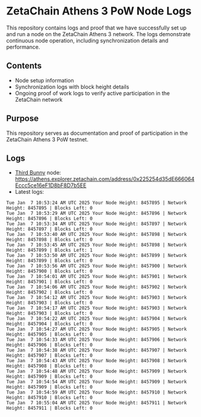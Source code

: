 # ZetaChain Athens 3 PoW Node Logs
This repository contains logs and proof that we have successfully set up and run a node on the ZetaChain Athens 3 network. The logs demonstrate continuous node operation, including synchronization details and performance.

## Contents
- Node setup information
- Synchronization logs with block height details
- Ongoing proof of work logs to verify active participation in the ZetaChain network

## Purpose
This repository serves as documentation and proof of participation in the ZetaChain Athens 3 PoW testnet.

## Logs

- [Third Bunny](https://thirdbunny.xyz/) node: https://athens.explorer.zetachain.com/address/0x225254d35dE666064Eccc5ce16eF1D8bF8D7b5EE
- Latest logs:
```
Tue Jan  7 10:53:24 AM UTC 2025 Your Node Height: 8457895 | Network Height: 8457895 | Blocks Left: 0
Tue Jan  7 10:53:29 AM UTC 2025 Your Node Height: 8457896 | Network Height: 8457896 | Blocks Left: 0
Tue Jan  7 10:53:34 AM UTC 2025 Your Node Height: 8457897 | Network Height: 8457897 | Blocks Left: 0
Tue Jan  7 10:53:40 AM UTC 2025 Your Node Height: 8457898 | Network Height: 8457898 | Blocks Left: 0
Tue Jan  7 10:53:45 AM UTC 2025 Your Node Height: 8457898 | Network Height: 8457899 | Blocks Left: 1
Tue Jan  7 10:53:50 AM UTC 2025 Your Node Height: 8457899 | Network Height: 8457899 | Blocks Left: 0
Tue Jan  7 10:53:56 AM UTC 2025 Your Node Height: 8457900 | Network Height: 8457900 | Blocks Left: 0
Tue Jan  7 10:54:01 AM UTC 2025 Your Node Height: 8457901 | Network Height: 8457901 | Blocks Left: 0
Tue Jan  7 10:54:06 AM UTC 2025 Your Node Height: 8457902 | Network Height: 8457902 | Blocks Left: 0
Tue Jan  7 10:54:12 AM UTC 2025 Your Node Height: 8457903 | Network Height: 8457903 | Blocks Left: 0
Tue Jan  7 10:54:17 AM UTC 2025 Your Node Height: 8457903 | Network Height: 8457903 | Blocks Left: 0
Tue Jan  7 10:54:22 AM UTC 2025 Your Node Height: 8457904 | Network Height: 8457904 | Blocks Left: 0
Tue Jan  7 10:54:27 AM UTC 2025 Your Node Height: 8457905 | Network Height: 8457905 | Blocks Left: 0
Tue Jan  7 10:54:33 AM UTC 2025 Your Node Height: 8457906 | Network Height: 8457906 | Blocks Left: 0
Tue Jan  7 10:54:38 AM UTC 2025 Your Node Height: 8457907 | Network Height: 8457907 | Blocks Left: 0
Tue Jan  7 10:54:43 AM UTC 2025 Your Node Height: 8457908 | Network Height: 8457908 | Blocks Left: 0
Tue Jan  7 10:54:48 AM UTC 2025 Your Node Height: 8457909 | Network Height: 8457909 | Blocks Left: 0
Tue Jan  7 10:54:54 AM UTC 2025 Your Node Height: 8457909 | Network Height: 8457909 | Blocks Left: 0
Tue Jan  7 10:54:59 AM UTC 2025 Your Node Height: 8457910 | Network Height: 8457910 | Blocks Left: 0
Tue Jan  7 10:55:04 AM UTC 2025 Your Node Height: 8457911 | Network Height: 8457911 | Blocks Left: 0
```
